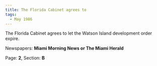 ```yaml
---  
title: The Florida Cabinet agrees to  
tags:  
  - May 1986  
---  
```

  
The Florida Cabinet agrees to let the Watson Island development order expire.  
  
Newspapers: **Miami Morning News or The Miami Herald**  
  
Page: **2**, Section: **B** 
